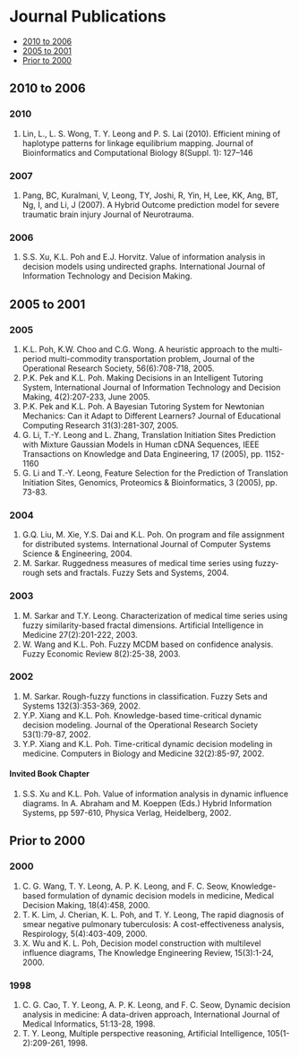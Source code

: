 # Journal Publications
- [2010 to 2006](#2010-to-2006)
- [2005 to 2001](#2005-to-2001)
- [Prior to 2000](#prior-to-2000)

## 2010 to 2006
### 2010
1. Lin, L., L. S. Wong, T. Y. Leong and P. S. Lai (2010). Efficient mining of haplotype patterns for linkage equilibrium mapping. Journal of Bioinformatics and Computational Biology 8(Suppl. 1): 127–146

### 2007
1. Pang, BC, Kuralmani, V, Leong, TY, Joshi, R, Yin, H, Lee, KK, Ang, BT, Ng, I, and Li, J (2007). A Hybrid Outcome prediction model for severe traumatic brain injury Journal of Neurotrauma.

### 2006
1. S.S. Xu, K.L. Poh and E.J. Horvitz. Value of information analysis in decision models using undirected graphs. International Journal of Information Technology and Decision Making.

## 2005 to 2001
### 2005
1. K.L. Poh, K.W. Choo and C.G. Wong. A heuristic approach to the multi-period multi-commodity transportation problem, Journal of the Operational Research Society, 56(6):708-718, 2005.
2. P.K. Pek and K.L. Poh. Making Decisions in an Intelligent Tutoring System, International Journal of Information Technology and Decision Making, 4(2):207-233, June 2005.
3. P.K. Pek and K.L. Poh. A Bayesian Tutoring System for Newtonian Mechanics: Can it Adapt to Different Learners? Journal of Educational Computing Research 31(3):281-307, 2005.
4. G. Li, T.-Y. Leong and L. Zhang, Translation Initiation Sites Prediction with Mixture Gaussian Models in Human cDNA Sequences, IEEE Transactions on Knowledge and Data Engineering, 17 (2005), pp. 1152-1160
5. G. Li and T.-Y. Leong, Feature Selection for the Prediction of Translation Initiation Sites, Genomics, Proteomics & Bioinformatics, 3 (2005), pp. 73-83.

### 2004
1. G.Q. Liu, M. Xie, Y.S. Dai and K.L. Poh. On program and file assignment for distributed systems. International Journal of Computer Systems Science & Engineering, 2004.
2. M. Sarkar. Ruggedness measures of medical time series using fuzzy-rough sets and fractals. Fuzzy Sets and Systems, 2004.

### 2003
1. M. Sarkar and T.Y. Leong. Characterization of medical time series using fuzzy similarity-based fractal dimensions. Artificial Intelligence in Medicine 27(2):201-222, 2003.
2. W. Wang and K.L. Poh. Fuzzy MCDM based on confidence analysis. Fuzzy Economic Review 8(2):25-38, 2003.

### 2002
1. M. Sarkar. Rough-fuzzy functions in classification. Fuzzy Sets and Systems 132(3):353-369, 2002.
2. Y.P. Xiang and K.L. Poh. Knowledge-based time-critical dynamic decision modeling. Journal of the Operational Research Society 53(1):79-87, 2002.
3. Y.P. Xiang and K.L. Poh. Time-critical dynamic decision modeling in medicine. Computers in Biology and Medicine 32(2):85-97, 2002.

####  Invited Book Chapter
1. S.S. Xu and K.L. Poh. Value of information analysis in dynamic influence diagrams. In A. Abraham and M. Koeppen (Eds.) Hybrid Information Systems, pp 597-610, Physica Verlag, Heidelberg, 2002.

## Prior to 2000

### 2000
1. C. G. Wang, T. Y. Leong, A. P. K. Leong, and F. C. Seow, Knowledge-based formulation of dynamic decision models in medicine, Medical Decision Making, 18(4):458, 2000.
2. T. K. Lim, J. Cherian, K. L. Poh, and T. Y. Leong, The rapid diagnosis of smear negative pulmonary tuberculosis: A cost-effectiveness analysis, Respirology, 5(4):403-409, 2000.
3. X. Wu and K. L. Poh, Decision model construction with multilevel influence diagrams, The Knowledge Engineering Review, 15(3):1-24, 2000.

### 1998
1. C. G. Cao, T. Y. Leong, A. P. K. Leong, and F. C. Seow, Dynamic decision analysis in medicine: A data-driven approach, International Journal of Medical Informatics, 51:13-28, 1998.
2. T. Y. Leong, Multiple perspective reasoning, Artificial Intelligence, 105(1-2):209-261, 1998.